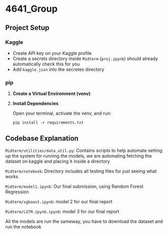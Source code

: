 # 4641_Group

## Project Setup

### Kaggle 

* Create API key on your Kaggle profile
* Create a secrets directory inside `Midterm` (`proj.ipynb`) should already automatically check this for you
* Add `kaggle.json` into the secretes directory

### pip

1. **Create a Virtual Environment (venv)**
2. **Install Dependencies**

    Open your terminal, activate the venv, and run:
    ```
    pip install -r requirements.txt
    ```

## Codebase Explanation

`Midterm/utilities/data_util.py`: Contains scripts to help automate setting up the system for running the models, we are automating fetching the dataset on kaggle and placing it inside a directory

`Midterm/notebook`: Directory includes all testing files for just seeing what works

`Midterm/model1.ipynb`: Our final submission, using Random Forest Regression

`Midterm/xgboost.ipynb`: model 2 for our final report

`Midterm/LSTM.ipynb.ipynb`: model 3 for our final report

All the models are run the sameway, you have to download the dataset and run the notebook

